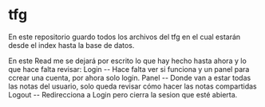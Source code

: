 # tfg

En este repositorio guardo todos los archivos del tfg en el cual estarán desde el index hasta la base de datos. 

En este Read me se dejará por escrito lo que hay hecho hasta ahora y lo que hace falta revisar:
  Login -- Hace falta ver si funciona y un panel para ccrear una cuenta, por ahora solo login.
  Panel -- Donde van a estar todas las notas del usuario, solo queda revisar cómo hacer las notas compartidas
  Logout -- Redirecciona a Login pero cierra la sesion que esté abierta.
